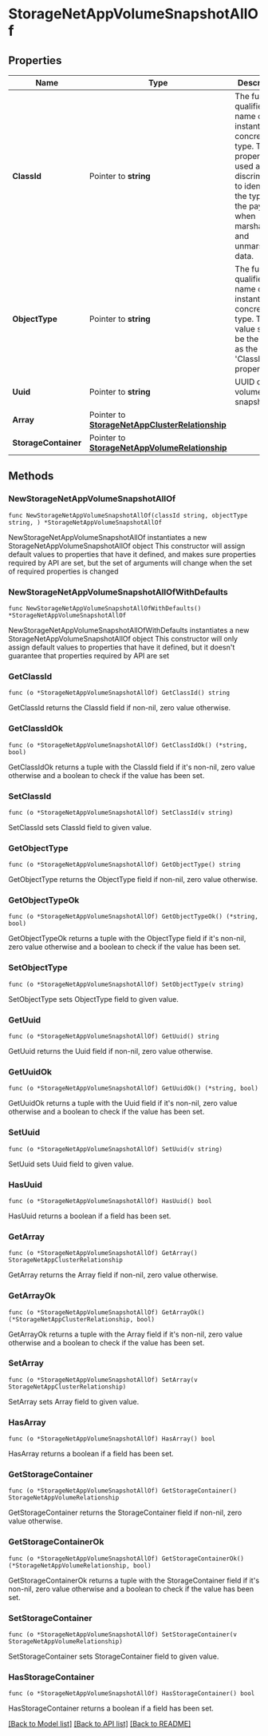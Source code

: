 # StorageNetAppVolumeSnapshotAllOf

## Properties

Name | Type | Description | Notes
------------ | ------------- | ------------- | -------------
**ClassId** | Pointer to **string** | The fully-qualified name of the instantiated, concrete type. This property is used as a discriminator to identify the type of the payload when marshaling and unmarshaling data. | [default to "storage.NetAppVolumeSnapshot"]
**ObjectType** | Pointer to **string** | The fully-qualified name of the instantiated, concrete type. The value should be the same as the &#39;ClassId&#39; property. | [default to "storage.NetAppVolumeSnapshot"]
**Uuid** | Pointer to **string** | UUID of the volume snapshot. | [optional] [readonly] 
**Array** | Pointer to [**StorageNetAppClusterRelationship**](StorageNetAppClusterRelationship.md) |  | [optional] 
**StorageContainer** | Pointer to [**StorageNetAppVolumeRelationship**](StorageNetAppVolumeRelationship.md) |  | [optional] 

## Methods

### NewStorageNetAppVolumeSnapshotAllOf

`func NewStorageNetAppVolumeSnapshotAllOf(classId string, objectType string, ) *StorageNetAppVolumeSnapshotAllOf`

NewStorageNetAppVolumeSnapshotAllOf instantiates a new StorageNetAppVolumeSnapshotAllOf object
This constructor will assign default values to properties that have it defined,
and makes sure properties required by API are set, but the set of arguments
will change when the set of required properties is changed

### NewStorageNetAppVolumeSnapshotAllOfWithDefaults

`func NewStorageNetAppVolumeSnapshotAllOfWithDefaults() *StorageNetAppVolumeSnapshotAllOf`

NewStorageNetAppVolumeSnapshotAllOfWithDefaults instantiates a new StorageNetAppVolumeSnapshotAllOf object
This constructor will only assign default values to properties that have it defined,
but it doesn't guarantee that properties required by API are set

### GetClassId

`func (o *StorageNetAppVolumeSnapshotAllOf) GetClassId() string`

GetClassId returns the ClassId field if non-nil, zero value otherwise.

### GetClassIdOk

`func (o *StorageNetAppVolumeSnapshotAllOf) GetClassIdOk() (*string, bool)`

GetClassIdOk returns a tuple with the ClassId field if it's non-nil, zero value otherwise
and a boolean to check if the value has been set.

### SetClassId

`func (o *StorageNetAppVolumeSnapshotAllOf) SetClassId(v string)`

SetClassId sets ClassId field to given value.


### GetObjectType

`func (o *StorageNetAppVolumeSnapshotAllOf) GetObjectType() string`

GetObjectType returns the ObjectType field if non-nil, zero value otherwise.

### GetObjectTypeOk

`func (o *StorageNetAppVolumeSnapshotAllOf) GetObjectTypeOk() (*string, bool)`

GetObjectTypeOk returns a tuple with the ObjectType field if it's non-nil, zero value otherwise
and a boolean to check if the value has been set.

### SetObjectType

`func (o *StorageNetAppVolumeSnapshotAllOf) SetObjectType(v string)`

SetObjectType sets ObjectType field to given value.


### GetUuid

`func (o *StorageNetAppVolumeSnapshotAllOf) GetUuid() string`

GetUuid returns the Uuid field if non-nil, zero value otherwise.

### GetUuidOk

`func (o *StorageNetAppVolumeSnapshotAllOf) GetUuidOk() (*string, bool)`

GetUuidOk returns a tuple with the Uuid field if it's non-nil, zero value otherwise
and a boolean to check if the value has been set.

### SetUuid

`func (o *StorageNetAppVolumeSnapshotAllOf) SetUuid(v string)`

SetUuid sets Uuid field to given value.

### HasUuid

`func (o *StorageNetAppVolumeSnapshotAllOf) HasUuid() bool`

HasUuid returns a boolean if a field has been set.

### GetArray

`func (o *StorageNetAppVolumeSnapshotAllOf) GetArray() StorageNetAppClusterRelationship`

GetArray returns the Array field if non-nil, zero value otherwise.

### GetArrayOk

`func (o *StorageNetAppVolumeSnapshotAllOf) GetArrayOk() (*StorageNetAppClusterRelationship, bool)`

GetArrayOk returns a tuple with the Array field if it's non-nil, zero value otherwise
and a boolean to check if the value has been set.

### SetArray

`func (o *StorageNetAppVolumeSnapshotAllOf) SetArray(v StorageNetAppClusterRelationship)`

SetArray sets Array field to given value.

### HasArray

`func (o *StorageNetAppVolumeSnapshotAllOf) HasArray() bool`

HasArray returns a boolean if a field has been set.

### GetStorageContainer

`func (o *StorageNetAppVolumeSnapshotAllOf) GetStorageContainer() StorageNetAppVolumeRelationship`

GetStorageContainer returns the StorageContainer field if non-nil, zero value otherwise.

### GetStorageContainerOk

`func (o *StorageNetAppVolumeSnapshotAllOf) GetStorageContainerOk() (*StorageNetAppVolumeRelationship, bool)`

GetStorageContainerOk returns a tuple with the StorageContainer field if it's non-nil, zero value otherwise
and a boolean to check if the value has been set.

### SetStorageContainer

`func (o *StorageNetAppVolumeSnapshotAllOf) SetStorageContainer(v StorageNetAppVolumeRelationship)`

SetStorageContainer sets StorageContainer field to given value.

### HasStorageContainer

`func (o *StorageNetAppVolumeSnapshotAllOf) HasStorageContainer() bool`

HasStorageContainer returns a boolean if a field has been set.


[[Back to Model list]](../README.md#documentation-for-models) [[Back to API list]](../README.md#documentation-for-api-endpoints) [[Back to README]](../README.md)


